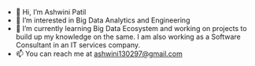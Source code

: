 - 👋 Hi, I’m Ashwini Patil
- 👀 I’m interested in Big Data Analytics and Engineering
- 🌱 I’m currently learning Big Data Ecosystem and working on projects to build up my knowledge on the same. I am also working as a Software Consultant in an IT services company.
- 📫 You can reach me at ashwini130297@gmail.com 

<!---
Ashwini130/Ashwini130 is a ✨ special ✨ repository because its `README.md` (this file) appears on your GitHub profile.
You can click the Preview link to take a look at your changes.
--->
